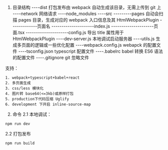 1. 目录结构
   ----dist 打包发布由 webpack 自动生成该目录，无需上传到 git 上
   ----network 网络请求
   ----node_modules
   ----src
   ---------pages 自动会扫描 pages 目录，生成对应的 webpack 入口信息及其 HtmlWebpackPlugin
   -------------页面名
   ---------------------index.js
   ---------------------页面.tsx
   ---------------------config.js 导出 title 属性用于 HtmlWebpackPlugin
   ----dev-server.js 本地调试启动服务器
   ----utils.js 生成多页面的逻辑或一些优化配置
   ----webpack.config.js webapck 的配置文件
   ----tsconfig.json typescript 配置文件
   ----.babelrc babel 转换 ES6 语法的配置文件
   ----.gitignore git 忽略文件

支持：

```
1. webpack+typescript+babel+react
2. 多页面生成
3. css/less 模块化
4. 图片转 base64(<=3kb)或原样打包
5. production下代码压缩 Uglify
6. development 下开启 inline-source-map
```

2. 命令
   2.1 本地调试：

```
npm run dev
```

2.2 打包发布

```
npm run build
```
